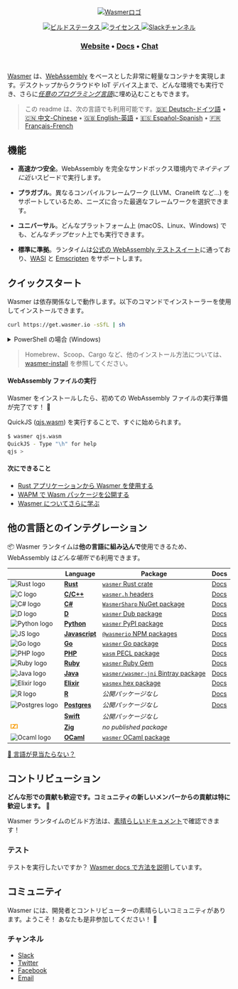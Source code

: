 <div align="center">
  <a href="https://wasmer.io" target="_blank" rel="noopener noreferrer">
    <img width="300" src="https://raw.githubusercontent.com/wasmerio/wasmer/master/assets/logo.png" alt="Wasmerロゴ">
  </a>
  
  <p>
    <a href="https://github.com/wasmerio/wasmer/actions?query=workflow%3Abuild">
      <img src="https://github.com/wasmerio/wasmer/workflows/build/badge.svg?style=flat-square" alt="ビルドステータス">
    </a>
    <a href="https://github.com/wasmerio/wasmer/blob/main/LICENSE">
      <img src="https://img.shields.io/github/license/wasmerio/wasmer.svg?style=flat-square" alt="ライセンス">
    </a>
    <a href="https://slack.wasmer.io">
      <img src="https://img.shields.io/static/v1?label=Slack&message=join%20chat&color=brighgreen&style=flat-square" alt="Slackチャンネル">
    </a> 
  </p>

  <h3>
    <a href="https://wasmer.io/">Website</a>
    <span> • </span>
    <a href="https://docs.wasmer.io">Docs</a>
    <span> • </span>
    <a href="https://slack.wasmer.io/">Chat</a>
  </h3>

</div>

<br />

[Wasmer](https://wasmer.io/) は、[WebAssembly](https://webassembly.org/) をベースとした非常に軽量なコンテナを実現します。デスクトップからクラウドや IoT デバイス上まで、どんな環境でも実行でき、さらに[*任意のプログラミング言語*](#他の言語とのインテグレーション)に埋め込むこともできます。

> この readme は、次の言語でも利用可能です。[🇩🇪 Deutsch-ドイツ語](https://github.com/wasmerio/wasmer/blob/main/docs/de/README.md) • [🇨🇳 中文-Chinese](https://github.com/wasmerio/wasmer/blob/main/docs/cn/README.md) • [🇬🇧 English-英語](https://github.com/wasmerio/wasmer/blob/main/README.md) • [🇪🇸 Español-Spanish](https://github.com/wasmerio/wasmer/blob/main/docs/es/README.md) • [🇫🇷 Français-French](https://github.com/wasmerio/wasmer/blob/main/docs/fr/README.md)

## 機能

* **高速かつ安全**。WebAssembly を完全なサンドボックス環境内で*ネイティブに近い*スピードで実行します。

* **プラガブル**。異なるコンパイルフレームワーク (LLVM、Cranelift など...) をサポートしているため、ニーズに合った最適なフレームワークを選択できます。

* **ユニバーサル**。どんなプラットフォーム上 (macOS、Linux、Windows) でも、どんな*チップセット*上でも実行できます。

* **標準に準拠**。ランタイムは[公式の WebAssembly テストスイート](https://github.com/WebAssembly/testsuite)に通っており、[WASI](https://github.com/WebAssembly/WASI) と [Emscripten](https://emscripten.org/) をサポートします。

## クイックスタート

Wasmer は依存関係なしで動作します。以下のコマンドでインストーラーを使用してインストールできます。

```sh
curl https://get.wasmer.io -sSfL | sh
```

<details>
  <summary>PowerShell の場合 (Windows)</summary>
  <p>

```powershell
iwr https://win.wasmer.io -useb | iex
```

</p>
</details>

> Homebrew、Scoop、Cargo など、他のインストール方法については、[wasmer-install](https://github.com/wasmerio/wasmer-install) を参照してください。


#### WebAssembly ファイルの実行

Wasmer をインストールしたら、初めての WebAssembly ファイルの実行準備が完了です！ 🎉

QuickJS ([qjs.wasm](https://registry-cdn.wapm.io/contents/_/quickjs/0.0.3/build/qjs.wasm)) を実行することで、すぐに始められます。

```bash
$ wasmer qjs.wasm
QuickJS - Type "\h" for help
qjs >
```

#### 次にできること

- [Rust アプリケーションから Wasmer を使用する](https://docs.wasmer.io/integrations/rust)
- [WAPM で Wasm パッケージを公開する](https://docs.wasmer.io/ecosystem/wapm/publishing-your-package)
- [Wasmer についてさらに学ぶ](https://medium.com/wasmer/)

## 他の言語とのインテグレーション

📦 Wasmer ランタイムは**他の言語に組み込んで**使用できるため、WebAssembly は*どんな場所でも*利用できます。

| &nbsp; | Language | Package | Docs |
|-|-|-|-|
| ![Rust logo] | [**Rust**][Rust integration] | [`wasmer` Rust crate] | [Docs][rust docs]
| ![C logo] | [**C/C++**][C integration] | [`wasmer.h` headers] | [Docs][c docs] |
| ![C# logo] | [**C#**][C# integration] | [`WasmerSharp` NuGet package] | [Docs][c# docs] |
| ![D logo] | [**D**][D integration] | [`wasmer` Dub package] | [Docs][d docs] |
| ![Python logo] | [**Python**][Python integration] | [`wasmer` PyPI package] | [Docs][python docs] |
| ![JS logo] | [**Javascript**][JS integration] | [`@wasmerio` NPM packages] | [Docs][js docs] |
| ![Go logo] | [**Go**][Go integration] | [`wasmer` Go package] | [Docs][go docs] |
| ![PHP logo] | [**PHP**][PHP integration] | [`wasm` PECL package] | [Docs][php docs] |
| ![Ruby logo] | [**Ruby**][Ruby integration] | [`wasmer` Ruby Gem] | [Docs][ruby docs] |
| ![Java logo] | [**Java**][Java integration] | [`wasmer/wasmer-jni` Bintray package] | [Docs][java docs] |
| ![Elixir logo] | [**Elixir**][Elixir integration] | [`wasmex` hex package] | [Docs][elixir docs] |
| ![R logo] | [**R**][R integration] | *公開パッケージなし* | [Docs][r docs] |
| ![Postgres logo] | [**Postgres**][Postgres integration] | *公開パッケージなし* | [Docs][postgres docs] |
|  | [**Swift**][Swift integration] | *公開パッケージなし* | |
| ![Zig logo] | [**Zig**][Zig integration] | *no published package* | |
| ![Ocaml logo] | [**OCaml**][OCaml integration] | [`wasmer` OCaml package] | |

[👋 言語が見当たらない？](https://github.com/wasmerio/wasmer/issues/new?assignees=&labels=%F0%9F%8E%89+enhancement&template=---feature-request.md&title=)

[rust logo]: https://raw.githubusercontent.com/wasmerio/wasmer/master/assets/languages/rust.svg
[rust integration]: https://github.com/wasmerio/wasmer/tree/main/lib/api
[`wasmer` rust crate]: https://crates.io/crates/wasmer/
[rust docs]: https://wasmerio.github.io/wasmer/crates/wasmer

[c logo]: https://raw.githubusercontent.com/wasmerio/wasmer/master/assets/languages/c.svg
[c integration]: https://github.com/wasmerio/wasmer/tree/main/lib/c-api
[`wasmer.h` headers]: https://wasmerio.github.io/wasmer/c/
[c docs]: https://wasmerio.github.io/wasmer/c/

[c# logo]: https://raw.githubusercontent.com/wasmerio/wasmer/master/assets/languages/csharp.svg
[c# integration]: https://github.com/migueldeicaza/WasmerSharp
[`wasmersharp` nuget package]: https://www.nuget.org/packages/WasmerSharp/
[c# docs]: https://migueldeicaza.github.io/WasmerSharp/

[d logo]: https://raw.githubusercontent.com/wasmerio/wasmer/master/assets/languages/d.svg
[d integration]: https://github.com/chances/wasmer-d
[`wasmer` Dub package]: https://code.dlang.org/packages/wasmer
[d docs]: https://chances.github.io/wasmer-d

[python logo]: https://raw.githubusercontent.com/wasmerio/wasmer/master/assets/languages/python.svg
[python integration]: https://github.com/wasmerio/wasmer-python
[`wasmer` pypi package]: https://pypi.org/project/wasmer/
[python docs]: https://github.com/wasmerio/wasmer-python#api-of-the-wasmer-extensionmodule

[go logo]: https://raw.githubusercontent.com/wasmerio/wasmer/master/assets/languages/go.svg
[go integration]: https://github.com/wasmerio/wasmer-go
[`wasmer` go package]: https://pkg.go.dev/github.com/wasmerio/wasmer-go/wasmer
[go docs]: https://pkg.go.dev/github.com/wasmerio/wasmer-go/wasmer?tab=doc

[php logo]: https://raw.githubusercontent.com/wasmerio/wasmer/master/assets/languages/php.svg
[php integration]: https://github.com/wasmerio/wasmer-php
[`wasm` pecl package]: https://pecl.php.net/package/wasm
[php docs]: https://wasmerio.github.io/wasmer-php/wasm/

[js logo]: https://raw.githubusercontent.com/wasmerio/wasmer/master/assets/languages/js.svg
[js integration]: https://github.com/wasmerio/wasmer-js
[`@wasmerio` npm packages]: https://www.npmjs.com/org/wasmer
[js docs]: https://docs.wasmer.io/integrations/js/reference-api

[ruby logo]: https://raw.githubusercontent.com/wasmerio/wasmer/master/assets/languages/ruby.svg
[ruby integration]: https://github.com/wasmerio/wasmer-ruby
[`wasmer` ruby gem]: https://rubygems.org/gems/wasmer
[ruby docs]: https://www.rubydoc.info/gems/wasmer/

[java logo]: https://raw.githubusercontent.com/wasmerio/wasmer/master/assets/languages/java.svg
[java integration]: https://github.com/wasmerio/wasmer-java
[`wasmer/wasmer-jni` bintray package]: https://bintray.com/wasmer/wasmer-jni/wasmer-jni
[java docs]: https://github.com/wasmerio/wasmer-java/#api-of-the-wasmer-library

[elixir logo]: https://raw.githubusercontent.com/wasmerio/wasmer/master/assets/languages/elixir.svg
[elixir integration]: https://github.com/tessi/wasmex
[elixir docs]: https://hexdocs.pm/wasmex/api-reference.html
[`wasmex` hex package]: https://hex.pm/packages/wasmex

[r logo]: https://raw.githubusercontent.com/wasmerio/wasmer/master/assets/languages/r.svg
[r integration]: https://github.com/dirkschumacher/wasmr
[r docs]: https://github.com/dirkschumacher/wasmr#example

[postgres logo]: https://raw.githubusercontent.com/wasmerio/wasmer/master/assets/languages/postgres.svg
[postgres integration]: https://github.com/wasmerio/wasmer-postgres
[postgres docs]: https://github.com/wasmerio/wasmer-postgres#usage--documentation

[swift integration]: https://github.com/AlwaysRightInstitute/SwiftyWasmer

[zig logo]: https://raw.githubusercontent.com/ziglang/logo/master/zig-favicon.png
[zig integration]: https://github.com/zigwasm/wasmer-zig

[OCaml logo]: https://raw.githubusercontent.com/wasmerio/wasmer/master/assets/languages/ocaml.svg
[OCaml integration]: https://github.com/wasmerio/wasmer-ocaml
[`wasmer` OCaml package]: https://opam.ocaml.org/packages/wasmer/

## コントリビューション

**どんな形での貢献も歓迎です。コミュニティの新しいメンバーからの貢献は特に歓迎します。** 💜

Wasmer ランタイムのビルド方法は、[素晴らしいドキュメント](https://docs.wasmer.io/ecosystem/wasmer/building-from-source)で確認できます！

### テスト

テストを実行したいですか？ [Wasmer docs で方法を説明](https://docs.wasmer.io/ecosystem/wasmer/building-from-source/testing)しています。

## コミュニティ

Wasmer には、開発者とコントリビューターの素晴らしいコミュニティがあります。ようこそ！ あなたも是非参加してください！ 👋

### チャンネル

- [Slack](https://slack.wasmer.io/)
- [Twitter](https://twitter.com/wasmerio)
- [Facebook](https://www.facebook.com/wasmerio)
- [Email](mailto:hello@wasmer.io)
